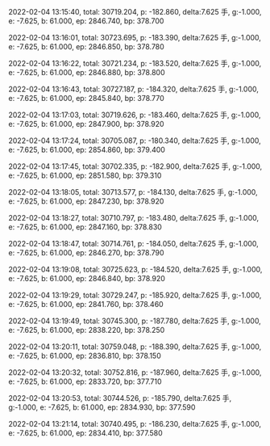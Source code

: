 2022-02-04 13:15:40, total: 30719.204, p: -182.860, delta:7.625 手, g:-1.000, e: -7.625, b: 61.000, ep: 2846.740, bp: 378.700

2022-02-04 13:16:01, total: 30723.695, p: -183.390, delta:7.625 手, g:-1.000, e: -7.625, b: 61.000, ep: 2846.850, bp: 378.780

2022-02-04 13:16:22, total: 30721.234, p: -183.520, delta:7.625 手, g:-1.000, e: -7.625, b: 61.000, ep: 2846.880, bp: 378.800

2022-02-04 13:16:43, total: 30727.187, p: -184.320, delta:7.625 手, g:-1.000, e: -7.625, b: 61.000, ep: 2845.840, bp: 378.770

2022-02-04 13:17:03, total: 30719.626, p: -183.460, delta:7.625 手, g:-1.000, e: -7.625, b: 61.000, ep: 2847.900, bp: 378.920

2022-02-04 13:17:24, total: 30705.087, p: -180.340, delta:7.625 手, g:-1.000, e: -7.625, b: 61.000, ep: 2854.860, bp: 379.400

2022-02-04 13:17:45, total: 30702.335, p: -182.900, delta:7.625 手, g:-1.000, e: -7.625, b: 61.000, ep: 2851.580, bp: 379.310

2022-02-04 13:18:05, total: 30713.577, p: -184.130, delta:7.625 手, g:-1.000, e: -7.625, b: 61.000, ep: 2847.230, bp: 378.920

2022-02-04 13:18:27, total: 30710.797, p: -183.480, delta:7.625 手, g:-1.000, e: -7.625, b: 61.000, ep: 2847.160, bp: 378.830

2022-02-04 13:18:47, total: 30714.761, p: -184.050, delta:7.625 手, g:-1.000, e: -7.625, b: 61.000, ep: 2846.270, bp: 378.790

2022-02-04 13:19:08, total: 30725.623, p: -184.520, delta:7.625 手, g:-1.000, e: -7.625, b: 61.000, ep: 2846.840, bp: 378.920

2022-02-04 13:19:29, total: 30729.247, p: -185.920, delta:7.625 手, g:-1.000, e: -7.625, b: 61.000, ep: 2841.760, bp: 378.460

2022-02-04 13:19:49, total: 30745.300, p: -187.780, delta:7.625 手, g:-1.000, e: -7.625, b: 61.000, ep: 2838.220, bp: 378.250

2022-02-04 13:20:11, total: 30759.048, p: -188.390, delta:7.625 手, g:-1.000, e: -7.625, b: 61.000, ep: 2836.810, bp: 378.150

2022-02-04 13:20:32, total: 30752.816, p: -187.960, delta:7.625 手, g:-1.000, e: -7.625, b: 61.000, ep: 2833.720, bp: 377.710

2022-02-04 13:20:53, total: 30744.526, p: -185.790, delta:7.625 手, g:-1.000, e: -7.625, b: 61.000, ep: 2834.930, bp: 377.590

2022-02-04 13:21:14, total: 30740.495, p: -186.230, delta:7.625 手, g:-1.000, e: -7.625, b: 61.000, ep: 2834.410, bp: 377.580
